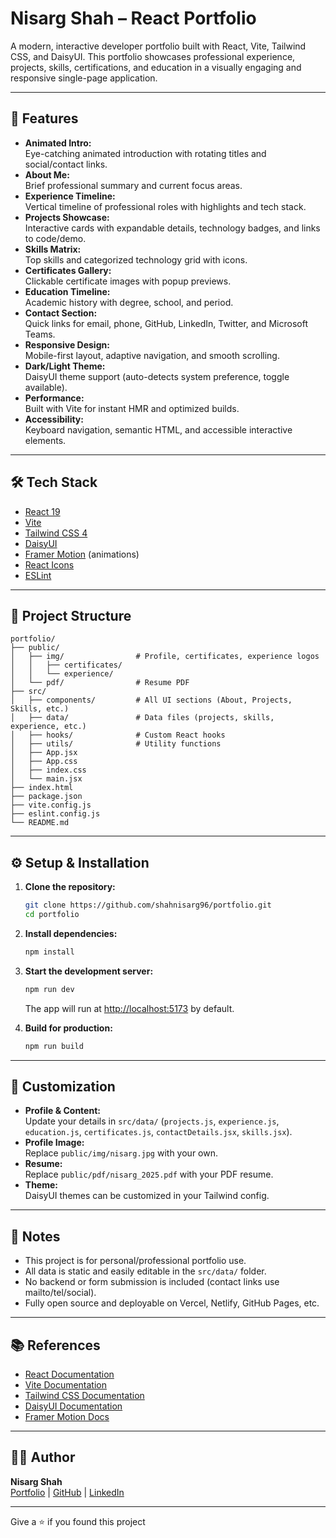 # Nisarg Shah – React Portfolio

A modern, interactive developer portfolio built with React, Vite, Tailwind CSS, and DaisyUI. This portfolio showcases professional experience, projects, skills, certifications, and education in a visually engaging and responsive single-page application.

---

## 🚀 Features

- **Animated Intro:**  
  Eye-catching animated introduction with rotating titles and social/contact links.
- **About Me:**  
  Brief professional summary and current focus areas.
- **Experience Timeline:**  
  Vertical timeline of professional roles with highlights and tech stack.
- **Projects Showcase:**  
  Interactive cards with expandable details, technology badges, and links to code/demo.
- **Skills Matrix:**  
  Top skills and categorized technology grid with icons.
- **Certificates Gallery:**  
  Clickable certificate images with popup previews.
- **Education Timeline:**  
  Academic history with degree, school, and period.
- **Contact Section:**  
  Quick links for email, phone, GitHub, LinkedIn, Twitter, and Microsoft Teams.
- **Responsive Design:**  
  Mobile-first layout, adaptive navigation, and smooth scrolling.
- **Dark/Light Theme:**  
  DaisyUI theme support (auto-detects system preference, toggle available).
- **Performance:**  
  Built with Vite for instant HMR and optimized builds.
- **Accessibility:**  
  Keyboard navigation, semantic HTML, and accessible interactive elements.

---

## 🛠️ Tech Stack

- [React 19](https://react.dev/)
- [Vite](https://vitejs.dev/)
- [Tailwind CSS 4](https://tailwindcss.com/)
- [DaisyUI](https://daisyui.com/)
- [Framer Motion](https://www.framer.com/motion/) (animations)
- [React Icons](https://react-icons.github.io/react-icons/)
- [ESLint](https://eslint.org/)

---

## 📁 Project Structure

```
portfolio/
├── public/
│   ├── img/                # Profile, certificates, experience logos
│   │   ├── certificates/
│   │   └── experience/
│   └── pdf/                # Resume PDF
├── src/
│   ├── components/         # All UI sections (About, Projects, Skills, etc.)
│   ├── data/               # Data files (projects, skills, experience, etc.)
│   ├── hooks/              # Custom React hooks
│   ├── utils/              # Utility functions
│   ├── App.jsx
│   ├── App.css
│   ├── index.css
│   └── main.jsx
├── index.html
├── package.json
├── vite.config.js
├── eslint.config.js
└── README.md
```

---

## ⚙️ Setup & Installation

1. **Clone the repository:**
   ```sh
   git clone https://github.com/shahnisarg96/portfolio.git
   cd portfolio
   ```

2. **Install dependencies:**
   ```sh
   npm install
   ```

3. **Start the development server:**
   ```sh
   npm run dev
   ```
   The app will run at [http://localhost:5173](http://localhost:5173) by default.

4. **Build for production:**
   ```sh
   npm run build
   ```

---

## 🧩 Customization

- **Profile & Content:**  
  Update your details in `src/data/` (`projects.js`, `experience.js`, `education.js`, `certificates.js`, `contactDetails.jsx`, `skills.jsx`).
- **Profile Image:**  
  Replace `public/img/nisarg.jpg` with your own.
- **Resume:**  
  Replace `public/pdf/nisarg_2025.pdf` with your PDF resume.
- **Theme:**  
  DaisyUI themes can be customized in your Tailwind config.

---

## 📝 Notes

- This project is for personal/professional portfolio use.
- All data is static and easily editable in the `src/data/` folder.
- No backend or form submission is included (contact links use mailto/tel/social).
- Fully open source and deployable on Vercel, Netlify, GitHub Pages, etc.

---

## 📚 References

- [React Documentation](https://react.dev/)
- [Vite Documentation](https://vitejs.dev/)
- [Tailwind CSS Documentation](https://tailwindcss.com/)
- [DaisyUI Documentation](https://daisyui.com/)
- [Framer Motion Docs](https://www.framer.com/motion/)

---

## 👨‍💻 Author

**Nisarg Shah**  
[Portfolio](https://shahnisarg96.github.io/portfolio/) | 
[GitHub](https://github.com/shahnisarg96) | 
[LinkedIn](https://linkedin.com/in/shahnisarg96)

---

Give a ⭐️ if you found this project
